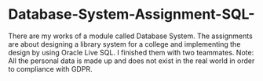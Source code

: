 # Database-System-Assignment-SQL-

There are my works of a module called Database System. The assignments are about designing a library system for a college and implementing the design by using Oracle Live SQL. I finished them with two teammates. 
Note: All the personal data is made up and does not exist in the real world in order to compliance with GDPR.
